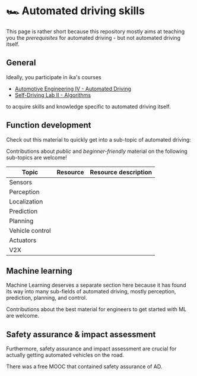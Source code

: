 # :racing_car: Automated driving skills

This page is rather short because this repository mostly aims at teaching you the *prerequisites* for automated driving - but not automated driving itself.

## General

Ideally, you participate in ika's courses
- [Automotive Engineering IV - Automated Driving](https://www.ika.rwth-aachen.de/en/education/students/lectures/3038-automotive-engineering-iv.html)
- [Self-Driving Lab II - Algorithms](https://www.ika.rwth-aachen.de/en/education/students/lectures/2368-self-driving-lab-2-algorithms.html)

to acquire skills and knowledge specific to automated driving itself.

## Function development

Check out this material to quickly get into a sub-topic of automated driving:

Contributions about *public* and *beginner-friendly* material on the following sub-topics are welcome!

| Topic | Resource | Resource description |
| --- | ---- | ---- |
| Sensors |        |      |
| Perception |     |     |
| Localization |   |      |
| Prediction |    |
| Planning |  |
| Vehicle control |   |
| Actuators |    |
| V2X |  |

## Machine learning
Machine Learning deserves a separate section here because it has found its way into many sub-fields of automated driving, mostly perception, prediction, planning, and control.

Contributions about the best material for engineers to get started with ML are welcome.

## Safety assurance & impact assessment

Furthermore, safety assurance and impact assessment are crucial for actually getting automated vehicles on the road.

There was a free MOOC that contained safety assurance of AD.
